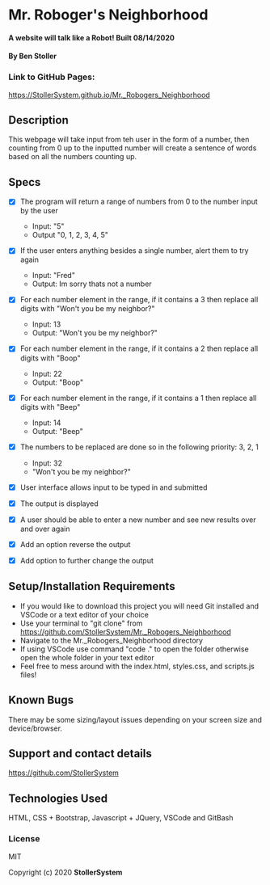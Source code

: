 # Mr. Roboger's Neighborhood

#### A website will talk like a Robot! Built 08/14/2020

#### By Ben Stoller

### Link to GitHub Pages:

https://StollerSystem.github.io/Mr._Robogers_Neighborhood

## Description

This webpage will take input from teh user in the form of a number, then counting from 0 up to the inputted number will create a sentence of words based on all the numbers counting up. 

## Specs
* [X] The program will return a range of numbers from 0 to the number input by the user
    * Input: "5"
    * Output "0, 1, 2, 3, 4, 5"

* [X] If the user enters anything besides a single number, alert them to try again
    * Input: "Fred"
    * Output: Im sorry thats not a number 

* [X] For each number element in the range, if it contains a 3 then replace all digits with "Won't you be my neighbor?"
    * Input: 13
    * Output: "Won't you be my neighbor?"

* [X] For each number element in the range, if it contains a 2 then replace all digits with "Boop"
    * Input: 22
    * Output: "Boop"

* [X] For each number element in the range, if it contains a 1 then replace all digits with "Beep"
    * Input: 14
    * Output: "Beep"

* [X] The numbers to be replaced are done so in the following priority: 3, 2, 1 
    * Input: 32
    * "Won't you be my neighbor?"


* [X] User interface allows input to be typed in and submitted 

* [X] The output is displayed 

* [X] A user should be able to enter a new number and see new results over and over again

* [X] Add an option reverse the output

* [X] Add option to further change the output

## Setup/Installation Requirements

* If you would like to download this project you will need Git installed and VSCode or a text editor of your choice
* Use your terminal to "git clone" from https://github.com/StollerSystem/Mr._Robogers_Neighborhood
* Navigate to the Mr._Robogers_Neighborhood directory
* If using VSCode use command "code ." to open the folder otherwise open the whole folder in your text editor
* Feel free to mess around with the index.html, styles.css, and scripts.js files! 

## Known Bugs

There may be some sizing/layout issues depending on your screen size and device/browser.

## Support and contact details

https://github.com/StollerSystem

## Technologies Used

HTML, CSS + Bootstrap, Javascript + JQuery, VSCode and GitBash

### License

MIT

Copyright (c) 2020 **StollerSystem**
